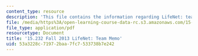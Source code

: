 ```yaml
---
content_type: resource
description: 'This file contains the information regarding LifeNet: team memo.'
file: /media/https%3A/open-learning-course-data-rc.s3.amazonaws.com/15-232-business-model-innovation-global-health-in-frontier-markets-fall-2013/53a3228c71972baa7fc7533738b7e242_MIT15_232F13_LifeNet_memo.pdf
file_type: application/pdf
resourcetype: Document
title: '15.232 Fall 2013 LifeNet: Team Memo'
uid: 53a3228c-7197-2baa-7fc7-533738b7e242
---
```

